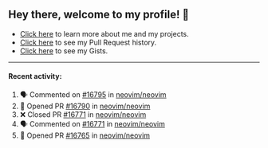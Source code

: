 ## Hey there, welcome to my profile! 👋

- [Click here](https://seandewar.github.io/) to learn more about me and my projects.
- [Click here](https://github.com/search?p=1&q=author%3Aseandewar+is%3Apr) to see my Pull Request history.
- [Click here](https://gist.github.com/seandewar) to see my Gists.

---

#### Recent activity:

<!--START_SECTION:activity-->
1. 🗣 Commented on [#16795](https://github.com/neovim/neovim/issues/16795) in [neovim/neovim](https://github.com/neovim/neovim)
2. 💪 Opened PR [#16790](https://github.com/neovim/neovim/pull/16790) in [neovim/neovim](https://github.com/neovim/neovim)
3. ❌ Closed PR [#16771](https://github.com/neovim/neovim/pull/16771) in [neovim/neovim](https://github.com/neovim/neovim)
4. 🗣 Commented on [#16771](https://github.com/neovim/neovim/issues/16771) in [neovim/neovim](https://github.com/neovim/neovim)
5. 💪 Opened PR [#16765](https://github.com/neovim/neovim/pull/16765) in [neovim/neovim](https://github.com/neovim/neovim)
<!--END_SECTION:activity-->
